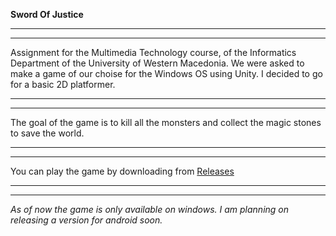 **Sword Of Justice**

______________________
______________________

Assignment for the Multimedia Technology course, of the Informatics Department of the University of Western Macedonia.
We were asked to make a game of our choise for the Windows OS using Unity.
I decided to go for a basic 2D platformer.

______________________
______________________

The goal of the game is to kill all the monsters and collect the magic stones to save the world.

______________________
______________________

You can play the game by downloading from [Releases](https://github.com/xxapx/Sword-Of-Justice/releases)

______________________
______________________

*As of now the game is only available on windows. I am planning on releasing a version for android soon.*
